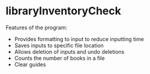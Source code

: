 # libraryInventoryCheck

Features of the program:<br/>
* Provides formatting to input to reduce inputting time
* Saves inputs to specific file location
* Allows deletion of inputs and undo deletions
* Counts the number of books in a file
* Clear guides
